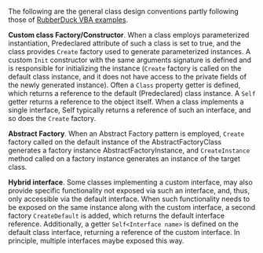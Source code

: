 The following are the general class design conventions partly following those of [RubberDuck VBA examples][RubberDuck VBA examples].

**Custom class Factory/Constructor**. When a class employs parameterized instantiation, Predeclared attribute of such a class is set to true, and the class provides `Create` factory used to generate parameterized instances. A custom `Init` constructor with the same arguments signature is defined and is responsible for initializing the instance (`Create` factory is called on the default class instance, and it does not have access to the private fields of the newly generated instance). Often a `Class` property getter is defined, which returns a reference to the default (Predeclared) class instance. A `Self` getter returns a reference to the object itself. When a class implements a single interface, Self typically returns a reference of such an interface, and so does the `Create` factory.

**Abstract Factory**. When an Abstract Factory pattern is employed, `Create` factory called on the default instance of the AbstractFactoryClass generates a factory instance AbstractFactoryInstance, and `CreateInstance` method called on a factory instance generates an instance of the target class.

**Hybrid interface**. Some classes implementing a custom interface, may also provide specific functionality not exposed via such an interface, and, thus, only accessible via the default interface. When such functionality needs to be exposed on the same instance along with the custom interface, a second factory `CreateDefault` is added, which returns the default interface reference. Additionally, a getter `Self<Interface name>` is defined on the default class interface, returning a reference of the custom interface. In principle, multiple interfaces maybe exposed this way.


[RubberDuck VBA examples]: https://github.com/rubberduck-vba/examples